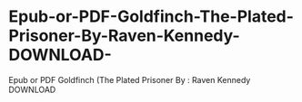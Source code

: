 # Epub-or-PDF-Goldfinch-The-Plated-Prisoner-By-Raven-Kennedy-DOWNLOAD-
Epub or PDF Goldfinch (The Plated Prisoner By : Raven Kennedy DOWNLOAD 
